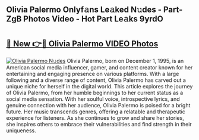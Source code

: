 ## Olivia Palermo Onlyf𝚊ns Le𝚊ked N𝚞des - Part-ZgB Photos Video - Hot Part Le𝚊ks 9yrdO

# <h2><a href="http://ab17557.deff.icu/?id=Olivia+Palermo">🔗 New 👉🔴 Olivia Palermo VIDEO Photos</a></h2>

[![Olivia Palermo N𝚞des](https://i.imgur.com/rIISA9y.gif)](http://ab17557.deff.icu/?id=Olivia+Palermo)
Olivia Palermo, born on December 1, 1995, is an American social media influencer, gamer, and content creator known for her entertaining and engaging presence on various platforms. With a large following and a diverse range of content, Olivia Palermo has carved out a unique niche for herself in the digital world. This article explores the journey of Olivia Palermo, from her humble beginnings to her current status as a social media sensation. With her soulful voice, introspective lyrics, and genuine connection with her audience, Olivia Palermo is poised for a bright future. Her music transcends genres, offering a relatable and therapeutic experience for listeners. As she continues to grow and share her stories, she inspires others to embrace their vulnerabilities and find strength in their uniqueness.
